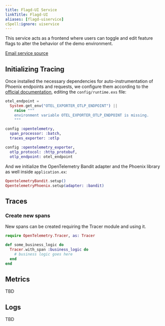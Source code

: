 ```yaml
---
title: Flagd-UI Service
linkTitle: Flagd-UI
aliases: [flagd-uiservice]
cSpell:ignore: uiservice
---
```


This service acts as a frontend where users can toggle and edit feature flags to
alter the behavior of the demo environment.

[Email service source](https://github.com/open-telemetry/opentelemetry-demo/blob/main/src/flagd-ui/)

## Initializing Tracing

Once installed the necessary dependencies for auto-instrumentation of Phoenix
endpoints and requests, we configure them according to the
[official documentation](/docs/languages/erlang/getting-started/), editing the
`config/runtime.exs` file:

```elixir
otel_endpoint =
  System.get_env("OTEL_EXPORTER_OTLP_ENDPOINT") ||
    raise """
    environment variable OTEL_EXPORTER_OTLP_ENDPOINT is missing.
    """

config :opentelemetry,
  span_processor: :batch,
  traces_exporter: :otlp

config :opentelemetry_exporter,
  otlp_protocol: :http_protobuf,
  otlp_endpoint: otel_endpoint
```

And we initialize the OpenTelemetry Bandit adapter and the Phoenix library as
well inside `application.ex`:

```elixir
OpentelemetryBandit.setup()
OpentelemetryPhoenix.setup(adapter: :bandit)
```

## Traces

### Create new spans

New spans can be created requiring the Tracer module and using it.

```elixir
require OpenTelemetry.Tracer, as: Tracer

def some_business_logic do
  Tracer.with_span :business_logic do
    # business logic goes here
  end
end
```

## Metrics

TBD

## Logs

TBD
